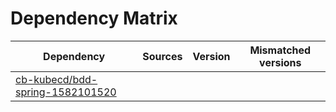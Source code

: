 # Dependency Matrix

Dependency | Sources | Version | Mismatched versions
---------- | ------- | ------- | -------------------
[cb-kubecd/bdd-spring-1582101520](https://github.com/cb-kubecd/bdd-spring-1582101520.git) |  | []() | 
